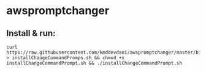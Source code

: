 # awspromptchanger

## Install & run:

```
curl https://raw.githubusercontent.com/kmddevdani/awspromptchanger/master/bin/install.sh > installChangeCommandPromps.sh && chmod +x installChangeCommandPrompt.sh && ./installChangeCommandPrompt.sh
```
